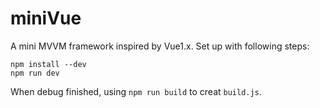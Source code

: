 # miniVue

A mini MVVM framework inspired by Vue1.x. Set up with following steps:

```
npm install --dev
npm run dev
```

When debug finished, using `npm run build` to creat `build.js`.